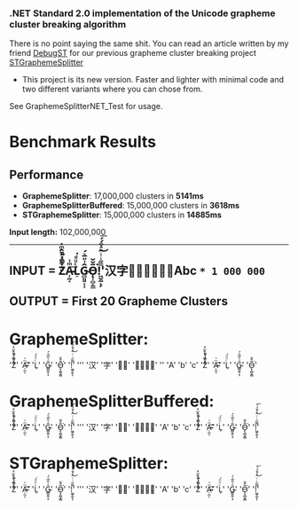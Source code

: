 ### .NET Standard 2.0 implementation of the Unicode grapheme cluster breaking algorithm
There is no point saying the same shit. You can read an article written by my friend [DebugST](https://github.com/DebugST/) for our previous grapheme cluster breaking project [STGraphemeSplitter](https://github.com/DebugST/STGraphemeSplitter)

- This project is its new version. Faster and lighter with minimal code and two different variants where you can chose from.

See GraphemeSplitterNET_Test for usage.

# Benchmark Results

## Performance

- **GraphemeSplitter**: 17,000,000 clusters in **5141ms**
- **GraphemeSplitterBuffered**: 15,000,000 clusters in **3618ms**
- **STGraphemeSplitter**: 15,000,000 clusters in **14885ms**

**Input length:** 102,000,000  

---

## INPUT = Z͑ͫ̓ͪ̂ͫ̽͏̴̙̤̞͉͚̯̞̠͍A̴̵̜̰͔ͫ͗͢L̠ͨͧͩ͘G̴̻͈͍͔̹̑͗̎̅͛́Ǫ̵̹̻̝̳͂̌̌͘!͖̬̰̙̗̿̋ͥͥ̂ͣ̐́́͜͞'汉字👩‍🦰👩‍👩‍👦‍👦Abc `* 1 000 000`

## OUTPUT = First 20 Grapheme Clusters

# GraphemeSplitter:
'Z͑ͫ̓ͪ̂ͫ̽͏̴̙̤̞͉͚̯̞̠͍'
'A̴̵̜̰͔ͫ͗͢'
'L̠ͨͧͩ͘'
'G̴̻͈͍͔̹̑͗̎̅͛́'
'Ǫ̵̹̻̝̳͂̌̌͘'
'!͖̬̰̙̗̿̋ͥͥ̂ͣ̐́́͜͞'
'''
'汉'
'字'
'👩‍🦰'
'👩‍👩‍👦‍👦'
'️‍'
'A'
'b'
'c'
'Z͑ͫ̓ͪ̂ͫ̽͏̴̙̤̞͉͚̯̞̠͍'
'A̴̵̜̰͔ͫ͗͢'
'L̠ͨͧͩ͘'
'G̴̻͈͍͔̹̑͗̎̅͛́'
'Ǫ̵̹̻̝̳͂̌̌͘'
# GraphemeSplitterBuffered:
'Z͑ͫ̓ͪ̂ͫ̽͏̴̙̤̞͉͚̯̞̠͍'
'A̴̵̜̰͔ͫ͗͢'
'L̠ͨͧͩ͘'
'G̴̻͈͍͔̹̑͗̎̅͛́'
'Ǫ̵̹̻̝̳͂̌̌͘'
'!͖̬̰̙̗̿̋ͥͥ̂ͣ̐́́͜͞'
'''
'汉'
'字'
'👩‍🦰'
'👩‍👩‍👦‍👦️‍'
'A'
'b'
'c'
'Z͑ͫ̓ͪ̂ͫ̽͏̴̙̤̞͉͚̯̞̠͍'
'A̴̵̜̰͔ͫ͗͢'
'L̠ͨͧͩ͘'
'G̴̻͈͍͔̹̑͗̎̅͛́'
'Ǫ̵̹̻̝̳͂̌̌͘'
'!͖̬̰̙̗̿̋ͥͥ̂ͣ̐́́͜͞'
# STGraphemeSplitter:
'Z͑ͫ̓ͪ̂ͫ̽͏̴̙̤̞͉͚̯̞̠͍'
'A̴̵̜̰͔ͫ͗͢'
'L̠ͨͧͩ͘'
'G̴̻͈͍͔̹̑͗̎̅͛́'
'Ǫ̵̹̻̝̳͂̌̌͘'
'!͖̬̰̙̗̿̋ͥͥ̂ͣ̐́́͜͞'
'''
'汉'
'字'
'👩‍🦰'
'👩‍👩‍👦‍👦️‍'
'A'
'b'
'c'
'Z͑ͫ̓ͪ̂ͫ̽͏̴̙̤̞͉͚̯̞̠͍'
'A̴̵̜̰͔ͫ͗͢'
'L̠ͨͧͩ͘'
'G̴̻͈͍͔̹̑͗̎̅͛́'
'Ǫ̵̹̻̝̳͂̌̌͘'
'!͖̬̰̙̗̿̋ͥͥ̂ͣ̐́́͜͞'
